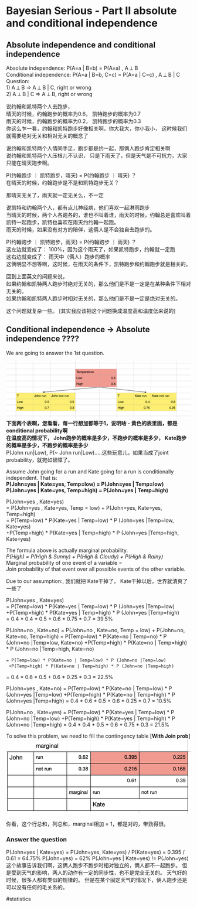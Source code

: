 # Bayesian Serious - Part II absolute and conditional independence


## Absolute independence and conditional independence                  
Absolute independence: P(A=a | B=b) = P(A=a) , A ⟂ B                      
Conditional independence: P(A=a | B=b, C=c) = P(A=a | C=c) , A ⟂ B | C              
Question:                                       
	1) A ⟂ B => A ⟂ B | C, right or wrong               
	2) A ⟂ B | C => A ⟂ B, right or wrong             

 
说约翰和凯特两个人去跑步，                              
晴天的时候，约翰跑步的概率为0.6， 凯特跑步的概率为0.7           
雨天的时候，约翰跑步的概率为0.2， 凯特跑步的概率为0.3                                                
你这么乍一看，约翰和凯特跑步好像相关啊，你大我大，你小我小， 这时候我们就需要绝对无关和相对无关的概念了      
  
说约翰和凯特两个人情同手足，跑步都是约一起，那俩人跑步肯定相关啊                          
说约翰和凯特两个人压根儿不认识， 只是下雨天了，但是天气是不可抗力，大家只能在晴天跑步啊。               

P(约翰跑步 ｜ 凯特跑步，晴天) = P(约翰跑步 ｜ 晴天) ？           
在晴天的时候，约翰跑步是不是和凯特跑步无关？            

那晴天无关了，雨天就一定无关么，不一定                        

说凯特和约翰两个人，都有点儿神经病，他们喜欢一起淋雨跑步                    
当晴天的时候，两个人各跑各的，谁也不叫着谁，雨天的时候，约翰总是喜欢叫着凯特一起跑步，凯特也喜欢在雨天约约翰一起跑。    
雨天的时候，如果没有对方的陪伴，这俩人是不会独自去跑步的。     

P(约翰跑步 ｜ 凯特跑步，雨天) = P(约翰跑步 ｜ 雨天) ？        
这左边就变成了： 100%，因为这个雨天了，如果凯特跑步，约翰就一定跑           
这右边就变成了： 雨天中（俩人）跑步的概率                                   
这俩明显不想等啊，这时候，在雨天的条件下，凯特跑步和约翰跑步就是相关的。             

回到上面英文的问题来说，         
如果约翰和凯特两人跑步时绝对无关的，那么他们是不是一定是在某种条件下相对无关的。          
如果约翰和凯特两人跑步时相对无关的，那么他们是不是一定是绝对无关的。          
      
这个问题就复杂一些。		[其实我应该把这个问题换成温度高和温度低来说的]               

## Conditional independence -> Absolute independence ????             
We are going to answer the 1st question.               

![](4A8194BD-8D20-4CA9-9CDD-7BCC5132C927/9405EBF4-F891-49E8-A6C5-8C7DBF50DCEA.png)
**下面两个表啊，您看看，每一行想加都等于1，说明啥 - 黄色的表里面，都是conditional probability啊**           
**在温度高的情况下， John跑步的概率是多少，不跑步的概率是多少， Kate跑步的概率是多少，不跑步的概率是多少**           
P(John run|Low), P(~ John run|Low)…..这些玩意儿，如果当成了joint probability，就宛如智障了。           


Assume John going for a run and Kate going for a run is conditionally independent. That is:     
**P(John=yes | Kate=yes, Temp=low) = P(John=yes | Temp=low)**         
**P(John=yes | Kate=yes, Temp=high) = P(John=yes | Temp=high)**         

P(John=yes , Kate=yes)                          
	= P(John=yes , Kate=yes, Temp = low) + P(John=yes, Kate=yes, Temp=high)                
	= P(Temp=low) * P(Kate=yes | Temp=low) * P (John=yes |Temp=low, Kate=yes)             
	 +P(Temp=high) * P(Kate=yes | Temp=high) * P (John=yes |Temp=high, Kate=yes)             

The formula above is actually marginal probability.                 
_P(High) = P(High & Sunny) +  P(High & Cloudy) + P(High & Rainy)_              
Marginal probability of one event of a variable =               
Join probability of that event over all possible events of the other variable.          

Due to our assumption:, 我们就把 Kate干掉了， Kate干掉以后，世界就清爽了一些了                

P(John=yes , Kate=yes)              
	= P(Temp=low) * P(Kate=yes | Temp=low) * P (John=yes |Temp=low)           
	 +P(Temp=high) * P(Kate=yes | Temp=high) * P (John=yes |Temp=high)         
   = 0.4 * 0.4 * 0.5 + 0.6 * 0.75 * 0.7 =  39.5%             

P(John=no , Kate=no) 
	= P(John=no , Kate=no, Temp = low) + P(John=no, Kate=no, Temp=high)
	= P(Temp=low) * P(Kate=no | Temp=no) * P (John=no |Temp=low, Kate=no)
	 +P(Temp=high) * P(Kate=no | Temp=high) * P (John=no |Temp=high, Kate=no)

	= P(Temp=low) * P(Kate=no | Temp=low) * P (John=no |Temp=low)
	 +P(Temp=high) * P(Kate=no | Temp=high) * P (John=no |Temp=high)
  = 0.4 * 0.6 * 0.5 + 0.6 * 0.25 * 0.3 =  22.5%

P(John=yes , Kate=no) 
	= P(Temp=low) * P(Kate=no | Temp=low) * P (John=yes |Temp=low)
	 +P(Temp=high) * P(Kate=no | Temp=high) * P (John=yes |Temp=high)
  = 0.4 * 0.6 * 0.5 + 0.6 * 0.25 * 0.7 = 10.5%

P(John=no , Kate=yes) 
	= P(Temp=low) * P(Kate=yes | Temp=low) * P (John=no |Temp=low)
	 +P(Temp=high) * P(Kate=yes | Temp=high) * P (John=no |Temp=high)
  = 0.4 * 0.4 * 0.5 + 0.6 * 0.75 * 0.3 = 21.5%


To solve this problem, we need to fill the contingency table [**With Join prob**]
![](4A8194BD-8D20-4CA9-9CDD-7BCC5132C927/4A8194BD-8D20-4CA9-9CDD-7BCC5132C927.png)

你看，这个行总和，列总和，marginal相加 = 1，都是对的，带劲得很。

### Answer the question
P(John=yes | Kate=yes) = P(John=yes, Kate=yes) / P(Kate=yes) = 0.395 / 0.61 = 64.75%
P(John=yes) = 62%
P(John=yes | Kate=yes) != P(John=yes)
这个故事告诉我们啊，这俩人跑步不跑步时相对独立的，俩人都不一起跑步。
但是受到天气的影响，两人的动作有一定的同步性，也不是完全无关的。
天气好的时候，很多人都有类似的规律的。
但是在某个固定天气的情况下，俩人跑步还是可以没有任何的毛关系的。




#statistics